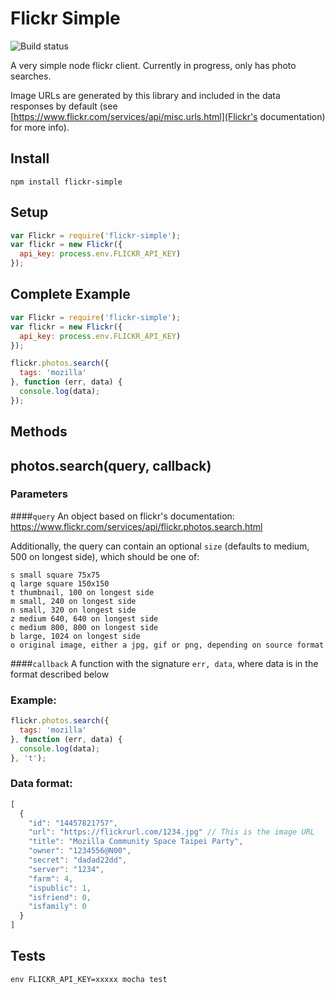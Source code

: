 # Flickr Simple

![Build status](https://travis-ci.org/k88hudson/flickr-simple.svg?branch=master)

A very simple node flickr client. Currently in progress, only has photo searches.

Image URLs are generated by this library and included in the data responses by default (see [https://www.flickr.com/services/api/misc.urls.html](Flickr's documentation) for more info).

## Install

```
npm install flickr-simple
```

## Setup

```js
var Flickr = require('flickr-simple');
var flickr = new Flickr({
  api_key: process.env.FLICKR_API_KEY)
});
```

## Complete Example

```js
var Flickr = require('flickr-simple');
var flickr = new Flickr({
  api_key: process.env.FLICKR_API_KEY)
});

flickr.photos.search({
  tags: 'mozilla'
}, function (err, data) {
  console.log(data);
});
```

## Methods

## photos.search(query, callback)

### Parameters

####`query`
An object based on flickr's documentation: https://www.flickr.com/services/api/flickr.photos.search.html

Additionally, the query can contain an optional `size` (defaults to medium, 500 on longest side), which should be one of:

```
s small square 75x75
q large square 150x150
t thumbnail, 100 on longest side
m small, 240 on longest side
n small, 320 on longest side
z medium 640, 640 on longest side
c medium 800, 800 on longest side
b large, 1024 on longest side
o original image, either a jpg, gif or png, depending on source format
```

####`callback`
A function with the signature `err, data`, where data is in the format described below


### Example:
```js
flickr.photos.search({
  tags: 'mozilla'
}, function (err, data) {
  console.log(data);
}, 't');
```

### Data format:
```js
[
  {
    "id": "14457821757",
    "url": "https://flickrurl.com/1234.jpg" // This is the image URL
    "title": "Mozilla Community Space Taipei Party",
    "owner": "1234556@N00",
    "secret": "dadad22dd",
    "server": "1234",
    "farm": 4,
    "ispublic": 1,
    "isfriend": 0,
    "isfamily": 0
  }
]
```

## Tests

```
env FLICKR_API_KEY=xxxxx mocha test
```
